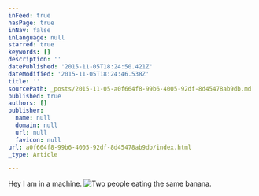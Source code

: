 ```yaml
---
inFeed: true
hasPage: true
inNav: false
inLanguage: null
starred: true
keywords: []
description: ''
datePublished: '2015-11-05T18:24:50.421Z'
dateModified: '2015-11-05T18:24:46.538Z'
title: ''
sourcePath: _posts/2015-11-05-a0f664f8-99b6-4005-92df-8d45478ab9db.md
published: true
authors: []
publisher:
  name: null
  domain: null
  url: null
  favicon: null
url: a0f664f8-99b6-4005-92df-8d45478ab9db/index.html
_type: Article

---
```

Hey I am in a machine. ![Two people eating the same banana.](https://the-grid-user-content.s3-us-west-2.amazonaws.com/b594e558-211d-43f0-9ee4-05b6805d2686.png)